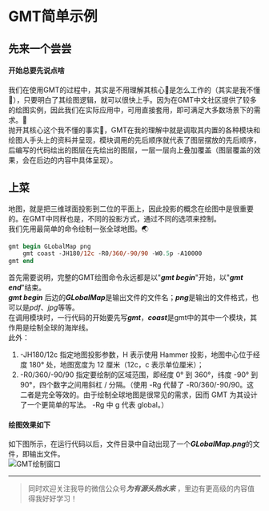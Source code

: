# GMT简单示例


<!--more-->
## 先来一个尝尝
#### 开始总要先说点啥
我们在使用GMT的过程中，其实是不用理解其核心🧬是怎么工作的（其实是我不懂🧠），只要明白了其绘图逻辑，就可以很快上手。因为在GMT中文社区提供了较多的绘图实例，因此我们在实际应用中，可用直接套用，即可满足大多数场景下的需求。💯  
抛开其核心这个我不懂的事实🤯，GMT在我的理解中就是调取其内置的各种模块和绘图人手头上的资料并呈现，模块调用的先后顺序就代表了图层摆放的先后顺序，后编写的代码绘出的图层在先绘出的图层，一层一层向上叠加覆盖（图层覆盖的效果，会在后边的内容中具体呈现）。
## 上菜
地图，就是把三维球面投影到二位的平面上，因此投影的概念在绘图中是很重要的。在GMT中同样也是，不同的投影方式，通过不同的选项来控制。  
我们先用最简单的命令绘制一张全球地图。🌏
``` PostScript 
gmt begin GLobalMap png
	gmt coast -JH180/12c -R0/360/-90/90 -W0.5p -A10000
gmt end
```
首先需要说明，完整的GMT绘图命令永远都是以"***gmt begin***"开始，以"***gmt end***"结束。  
***gmt begin*** 后边的***GLobalMap***是输出文件的文件名；***png***是输出的文件格式，也可以是*pdf*、*jpg*等等。  
在调用模块时，一行代码的开始要先写***gmt***，***coast***是gmt中的其中一个模块，其作用是绘制全球的海岸线。  
此外：  
1. -JH180/12c 指定地图投影参数，H 表示使用 Hammer 投影，地图中心位于经度 180° 处，地图宽度为 12 厘米（12c，c 表示单位厘米）；  
2. -R0/360/-90/90 指定要绘制的区域范围，即经度 0° 到 360°，纬度 -90° 到 90°，四个数字之间用斜杠 / 分隔。（使用 -Rg 代替了 -R0/360/-90/90。这二者是完全等效的。由于绘制全球地图是很常见的需求，因而 GMT 为其设计了一个更简单的写法。 -Rg 中 g 代表 global。）
#### 绘图效果如下
如下图所示，在运行代码以后，文件目录中自动出现了一个***GLobalMap.png***的文件，即输出文件。    
![GMT绘制窗口](https://zanelewes.oss-cn-beijing.aliyuncs.com/img/202210250831581.png "GMT绘制窗口")  

----------------------------------
> 同时欢迎关注我导的微信公众号***为有源头热水来*** ，里边有更高级的内容值得我好好学习！
